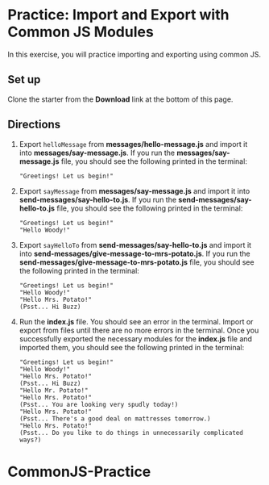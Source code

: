 # Practice: Import and Export with Common JS Modules

In this exercise, you will practice importing and exporting using common JS.

## Set up

Clone the starter from the **Download** link at the bottom of this page.

## Directions

1. Export `helloMessage` from __messages/hello-message.js__ and import it into
   __messages/say-message.js__. If you run the __messages/say-message.js__ file,
   you should see the following printed in the terminal:

   ```plaintext
   "Greetings! Let us begin!"
   ```

2. Export `sayMessage` from __messages/say-message.js__ and import it into
   __send-messages/say-hello-to.js__. If you run the
   __send-messages/say-hello-to.js__ file, you should see the following printed
   in the terminal:

   ```plaintext
   "Greetings! Let us begin!"
   "Hello Woody!"
   ```

3. Export `sayHelloTo` from __send-messages/say-hello-to.js__ and import it into
   __send-messages/give-message-to-mrs-potato.js__. If you run the
   __send-messages/give-message-to-mrs-potato.js__ file, you should see the
   following printed in the terminal:

   ```plaintext
   "Greetings! Let us begin!"
   "Hello Woody!"
   "Hello Mrs. Potato!"
   (Psst... Hi Buzz)
   ```

4. Run the __index.js__ file. You should see an error in the terminal. Import or
   export from files until there are no more errors in the terminal. Once you
   successfully exported the necessary modules for the __index.js__ file and
   imported them, you should see the following printed in the terminal:

   ```plaintext
   "Greetings! Let us begin!"
   "Hello Woody!"
   "Hello Mrs. Potato!"
   (Psst... Hi Buzz)
   "Hello Mr. Potato!"
   "Hello Mrs. Potato!"
   (Psst... You are looking very spudly today!)
   "Hello Mrs. Potato!"
   (Psst... There's a good deal on mattresses tomorrow.)
   "Hello Mrs. Potato!"
   (Psst... Do you like to do things in unnecessarily complicated ways?)
   ```
# CommonJS-Practice
